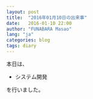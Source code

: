 ```yaml
---
layout: post
title:  "2016年01月10日の出来事"
date:   2016-01-10 22:00
author: "FUNABARA Masao"
lang: "ja"
categories: blog
tags: diary
---
```


本日は、

* システム開発

を行いました。
